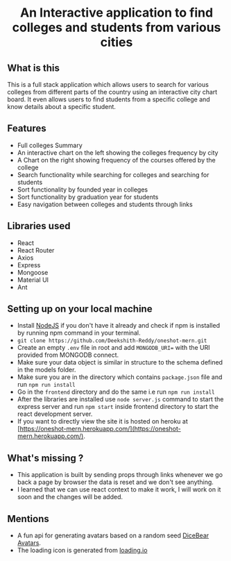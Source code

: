 <h1 align="center"> An Interactive application to find colleges and students from various cities </h1>

## What is this

This is a full stack application which allows users to search for various colleges from different parts of the country using an interactive city chart board. It even allows users
to find students from a specific college and know details about a specific student.

## Features

- Full colleges Summary
- An interactive chart on the left showing the colleges frequency by city
- A Chart on the right showing frequency of the courses offered by the college
- Search functionality while searching for colleges and searching for students
- Sort functionality by founded year in colleges
- Sort functionality by graduation year for students
- Easy navigation between colleges and students through links

## Libraries used
- React
- React Router
- Axios
- Express
- Mongoose
- Material UI
- Ant


## Setting up on your local machine

- Install [NodeJS](https://nodejs.org/en/) if you don't have it already and check if npm is installed by running npm command in your terminal.
- `git clone https://github.com/Deekshith-Reddy/oneshot-mern.git`
- Create an empty `.env` file in root and add `MONGODB_URI=` with the URI provided from MONGODB connect.
- Make sure your data object is similar in structure to the schema defined in the models folder.
- Make sure you are in the directory which contains `package.json` file and run `npm run install`
- Go in the `frontend` directory and do the same i.e run `npm run install`
- After the libraries are installed use `node server.js` command to start the express server and run `npm start` inside frontend directory to start the react development server.
- If you want to directly view the site it is hosted on heroku at [https://oneshot-mern.herokuapp.com/](https://oneshot-mern.herokuapp.com/).

## What's missing ?

- This application is built by sending props through links whenever we go back a page by browser the data is reset and we don't see anything.
- I learned that we can use react context to make it work, I will work on it soon and the changes will be added.



## Mentions

- A fun api for generating avatars based on a random seed [DiceBear Avatars](https://avatars.dicebear.com/).
- The loading icon is generated from [loading.io](https://loading.io/)


